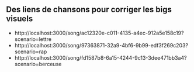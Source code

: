 ## Des liens de chansons pour corriger les bigs visuels
- http://localhost:3000/song/ac12320e-c011-4135-a4ec-912a5e158c19?scenario=lettre
- http://localhost:3000/song/97363871-32a9-4bf6-9b99-edf3f269c203?scenario=rap
- http://localhost:3000/song/fd1587b8-6a15-4244-9c13-3dee471bb3a4?scenario=berceuse

